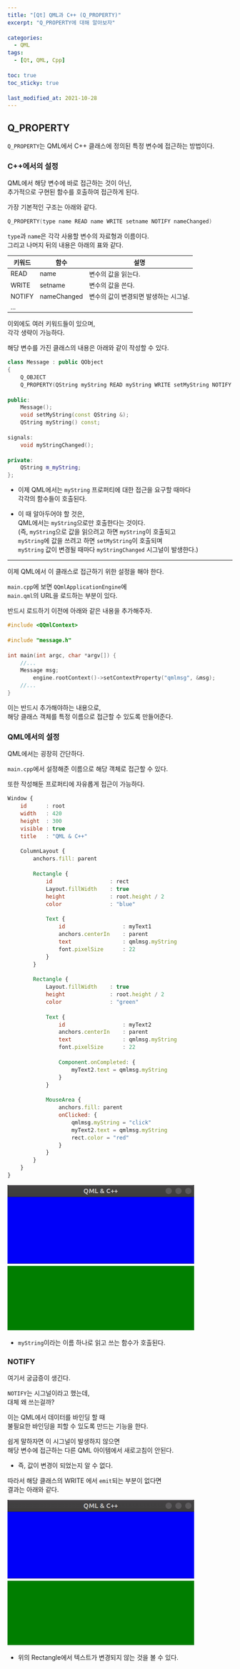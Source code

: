 ```yaml
---
title: "[Qt] QML과 C++ (Q_PROPERTY)"
excerpt: "Q_PROPERTY에 대해 알아보자"

categories:
  - QML
tags:
  - [Qt, QML, Cpp]

toc: true
toc_sticky: true

last_modified_at: 2021-10-28
---
```


## Q_PROPERTY

`Q_PROPERTY`는
QML에서 C++ 클래스에 정의된 특정 변수에 접근하는 방법이다.

### C++에서의 설정

QML에서 해당 변수에 바로 접근하는 것이 아닌,   
추가적으로 구현된 함수를 호출하여 접근하게 된다.

가장 기본적인 구조는 아래와 같다.

```cpp
Q_PROPERTY(type name READ name WRITE setname NOTIFY nameChanged)
```

`type`과 `name`은 각각 사용할 변수의 자료형과 이름이다.   
그리고 나머지 뒤의 내용은 아래의 표와 같다.

|키워드|함수|설명|
|-|-|-|
|READ|name|변수의 값을 읽는다.|
|WRITE|setname|변수의 값을 쓴다.|
|NOTIFY|nameChanged|변수의 값이 변경되면 발생하는 시그널.|
|...|||

이외에도 여러 키워드들이 있으며,   
각각 생략이 가능하다.

해당 변수를 가진 클래스의 내용은 아래와 같이 작성할 수 있다.

```cpp
class Message : public QObject
{
    Q_OBJECT
    Q_PROPERTY(QString myString READ myString WRITE setMyString NOTIFY myStringChanged)

public:
    Message();
    void setMyString(const QString &);
    QString myString() const;

signals:
    void myStringChanged();

private:
    QString m_myString;
};
```

* 이제 QML에서는 `myString` 프로퍼티에 대한 접근을 요구할 때마다   
각각의 함수들이 호출된다.

* 이 때 알아두어야 할 것은,   
QML에서는 `myString`으로만 호출한다는 것이다.   
(즉, `myString`으로 값을 읽으려고 하면 `myString`이 호출되고   
`myString`에 값을 쓰려고 하면 `setMyString`이 호출되며   
`myString` 값이 변경될 때마다 `myStringChanged` 시그널이 발생한다.)
___

이제 QML에서 이 클래스로 접근하기 위한 설정을 해야 한다.

`main.cpp`에 보면 `QQmlApplicationEngine`에   
`main.qml`의 URL을 로드하는 부분이 있다.

반드시 로드하기 이전에 아래와 같은 내용을 추가해주자.

```cpp
#include <QQmlContext>

#include "message.h"

int main(int argc, char *argv[]) {
    //...
    Message msg;
        engine.rootContext()->setContextProperty("qmlmsg", &msg);
    //...
}
```

이는 반드시 추가해야하는 내용으로,   
해당 클래스 객체를 특정 이름으로 접근할 수 있도록 만들어준다.

### QML에서의 설정

QML에서는 굉장히 간단하다.

`main.cpp`에서 설정해준 이름으로 해당 객체로 접근할 수 있다.

또한 작성해둔 프로퍼티에 자유롭게 접근이 가능하다.

```qml
Window {
    id      : root
    width   : 420
    height  : 300
    visible : true
    title   : "QML & C++"

    ColumnLayout {
        anchors.fill: parent

        Rectangle {
            id                  : rect
            Layout.fillWidth    : true
            height              : root.height / 2
            color               : "blue"

            Text {
                id                  : myText1
                anchors.centerIn    : parent
                text                : qmlmsg.myString
                font.pixelSize      : 22
            }
        }

        Rectangle {
            Layout.fillWidth    : true
            height              : root.height / 2
            color               : "green"

            Text {
                id                  : myText2
                anchors.centerIn    : parent
                text                : qmlmsg.myString
                font.pixelSize      : 22

                Component.onCompleted: {
                    myText2.text = qmlmsg.myString
                }
            }

            MouseArea {
                anchors.fill: parent
                onClicked: {
                    qmlmsg.myString = "click"
                    myText2.text = qmlmsg.myString
                    rect.color = "red"
                }
            }
        }
    }
}
```

![image1](/images/qml-image/q_property_result.gif)

* `myString`이라는 이름 하나로 읽고 쓰는 함수가 호출된다.


### NOTIFY

여기서 궁금증이 생긴다.

`NOTIFY`는 시그널이라고 했는데,   
대체 왜 쓰는걸까?

이는 QML에서 데이터를 바인딩 할 때   
불필요한 바인딩을 피할 수 있도록 만드는 기능을 한다.

쉽게 말하자면 이 시그널이 발생하지 않으면   
해당 변수에 접근하는 다른 QML 아이템에서 새로고침이 안된다.   

* 즉, 값이 변경이 되었는지 알 수 없다.

따라서 해당 클래스의 WRITE 에서 `emit`되는 부분이 없다면   
결과는 아래와 같다.

![image2](/images/qml-image/q_property_error_result.gif)

* 위의 Rectangle에서 텍스트가 변경되지 않는 것을 볼 수 있다.

